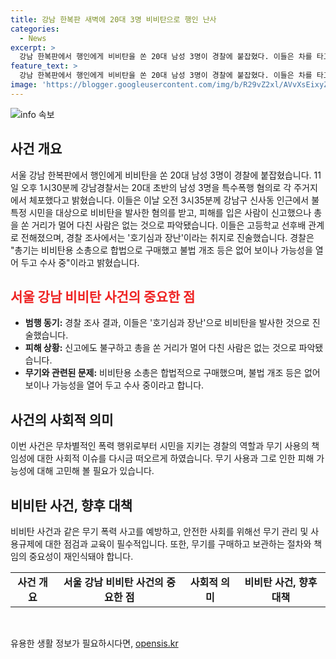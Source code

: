 ```yaml
---
title: 강남 한복판 새벽에 20대 3명 비비탄으로 행인 난사
categories:
  - News
excerpt: >
  강남 한복판에서 행인에게 비비탄을 쏜 20대 남성 3명이 경찰에 붙잡혔다. 이들은 차를 타고 가다가 정차해 비비탄을 발사한 혐의를 받으나 신고를 받은 행인은 다친 것으로 보이지 않는다. 이들은 고등학교 선후배 관계로 알려졌으며, 경찰은 총기를 합법적으로 구매했으나 불법 개조 가능성을 열어두고 수사 중이다. (150자)
feature_text: >
  강남 한복판에서 행인에게 비비탄을 쏜 20대 남성 3명이 경찰에 붙잡혔다. 이들은 차를 타고 가다가 정차해 비비탄을 발사한 혐의를 받으나 신고를 받은 행인은 다친 것으로 보이지 않는다. 이들은 고등학교 선후배 관계로 알려졌으며, 경찰은 총기를 합법적으로 구매했으나 불법 개조 가능성을 열어두고 수사 중이다. (150자)
image: 'https://blogger.googleusercontent.com/img/b/R29vZ2xl/AVvXsEixyZcFfHzMRdzZMjFBmAUKJYCLCGyLL1o632UiGVXcaFdKo_bkvkuCioo0uUKlGfBVcT3P84aROyZIXSBEx3Aw5nCQ3pTgDom1WDC4m8eifvWiAmWEEVb4x6G_l8C0QH225ldMjyaFvpxGEBGNO37VmDTDMHGhJPq73UglMfDca1-0aw/s1600/blogspot.png'
---
```


<p><img src="https://blogger.googleusercontent.com/img/b/R29vZ2xl/AVvXsEixyZcFfHzMRdzZMjFBmAUKJYCLCGyLL1o632UiGVXcaFdKo_bkvkuCioo0uUKlGfBVcT3P84aROyZIXSBEx3Aw5nCQ3pTgDom1WDC4m8eifvWiAmWEEVb4x6G_l8C0QH225ldMjyaFvpxGEBGNO37VmDTDMHGhJPq73UglMfDca1-0aw/s1600/blogspot.png" alt="info 속보" /></p>

<h2 data-ke-size="size26">사건 개요</h2>

<p data-ke-size="size16">서울 강남 한복판에서 행인에게 비비탄을 쏜 20대 남성 3명이 경찰에 붙잡혔습니다. 11일 오후 1시30분께 강남경찰서는 20대 초반의 남성 3명을 특수폭행 혐의로 각 주거지에서 체포했다고 밝혔습니다. 이들은 이날 오전 3시35분께 강남구 신사동 인근에서 불특정 시민을 대상으로 비비탄을 발사한 혐의를 받고, 피해를 입은 사람이 신고했으나 총을 쏜 거리가 멀어 다친 사람은 없는 것으로 파악됐습니다. 이들은 고등학교 선후배 관계로 전해졌으며, 경찰 조사에서는 '호기심과 장난'이라는 취지로 진술했습니다. 경찰은 "총기는 비비탄용 소총으로 합법으로 구매했고 불법 개조 등은 없어 보이나 가능성을 열어 두고 수사 중"이라고 밝혔습니다.</p>

<h2 data-ke-size="size26"><b><span style="color: #ee2323;">서울 강남 비비탄 사건의 중요한 점</span></b></h2>

<ul>
  <li><b>범행 동기:</b> 경찰 조사 결과, 이들은 '호기심과 장난'으로 비비탄을 발사한 것으로 진술했습니다.</li>
  <li><b>피해 상황:</b> 신고에도 불구하고 총을 쏜 거리가 멀어 다친 사람은 없는 것으로 파악됐습니다.</li>
  <li><b>무기와 관련된 문제:</b> 비비탄용 소총은 합법적으로 구매했으며, 불법 개조 등은 없어 보이나 가능성을 열어 두고 수사 중이라고 합니다.</li>
</ul>

<h2 data-ke-size="size26">사건의 사회적 의미</h2>

<p data-ke-size="size16">이번 사건은 무차별적인 폭력 행위로부터 시민을 지키는 경찰의 역할과 무기 사용의 책임성에 대한 사회적 이슈를 다시금 떠오르게 하였습니다. 무기 사용과 그로 인한 피해 가능성에 대해 고민해 볼 필요가 있습니다.</p>

<h2 data-ke-size="size26">비비탄 사건, 향후 대책</h2>

<p data-ke-size="size16">비비탄 사건과 같은 무기 폭력 사고를 예방하고, 안전한 사회를 위해선 무기 관리 및 사용규제에 대한 점검과 교육이 필수적입니다. 또한, 무기를 구매하고 보관하는 절차와 책임의 중요성이 재인식돼야 합니다.</p>

<table>
  <tbody>
    <tr>
      <td style="text-align: center; height: 17px;"><b>사건 개요</b></td>
      <td style="text-align: center; height: 17px;"><b>서울 강남 비비탄 사건의 중요한 점</b></td>
      <td style="text-align: center; height: 17px;"><b>사회적 의미</b></td>
      <td style="text-align: center; height: 17px;"><b>비비탄 사건, 향후 대책</b></td>
    </tr>
  </tbody>
</table>

<p data-ke-size="size16">&nbsp;</p>
유용한 생활 정보가 필요하시다면, <a href="https://opensis.kr" rel="dofollow">opensis.kr</a>


